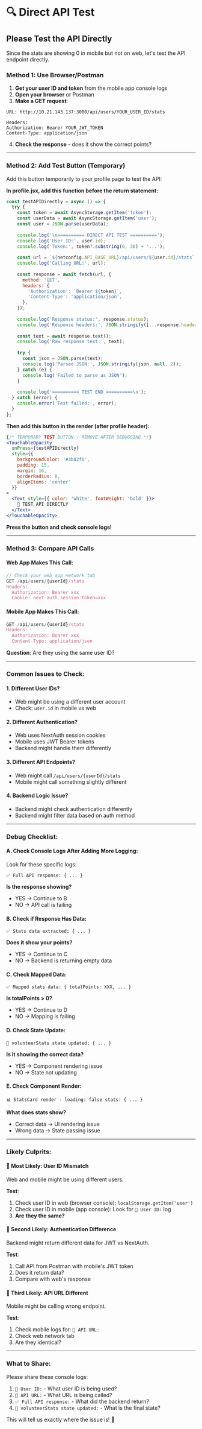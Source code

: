 # 🔍 Direct API Test

## Please Test the API Directly

Since the stats are showing 0 in mobile but not on web, let's test the API endpoint directly.

### Method 1: Use Browser/Postman

1. **Get your user ID and token** from the mobile app console logs
2. **Open your browser** or Postman
3. **Make a GET request**:

```
URL: http://10.21.143.137:3000/api/users/YOUR_USER_ID/stats

Headers:
Authorization: Bearer YOUR_JWT_TOKEN
Content-Type: application/json
```

4. **Check the response** - does it show the correct points?

---

### Method 2: Add Test Button (Temporary)

Add this button temporarily to your profile page to test the API:

**In profile.jsx, add this function before the return statement:**

```javascript
const testAPIDirectly = async () => {
  try {
    const token = await AsyncStorage.getItem('token');
    const userData = await AsyncStorage.getItem('user');
    const user = JSON.parse(userData);
    
    console.log('\n========== DIRECT API TEST ==========');
    console.log('User ID:', user.id);
    console.log('Token:', token?.substring(0, 30) + '...');
    
    const url = `${netconfig.API_BASE_URL}/api/users/${user.id}/stats`;
    console.log('Calling URL:', url);
    
    const response = await fetch(url, {
      method: 'GET',
      headers: {
        'Authorization': `Bearer ${token}`,
        'Content-Type': 'application/json',
      },
    });
    
    console.log('Response status:', response.status);
    console.log('Response headers:', JSON.stringify([...response.headers]));
    
    const text = await response.text();
    console.log('Raw response text:', text);
    
    try {
      const json = JSON.parse(text);
      console.log('Parsed JSON:', JSON.stringify(json, null, 2));
    } catch (e) {
      console.log('Failed to parse as JSON');
    }
    
    console.log('========== TEST END ==========\n');
  } catch (error) {
    console.error('Test failed:', error);
  }
};
```

**Then add this button in the render (after profile header):**

```jsx
{/* TEMPORARY TEST BUTTON - REMOVE AFTER DEBUGGING */}
<TouchableOpacity 
  onPress={testAPIDirectly}
  style={{
    backgroundColor: '#3b82f6',
    padding: 15,
    margin: 16,
    borderRadius: 8,
    alignItems: 'center'
  }}
>
  <Text style={{ color: 'white', fontWeight: 'bold' }}>
    🧪 TEST API DIRECTLY
  </Text>
</TouchableOpacity>
```

**Press the button and check console logs!**

---

### Method 3: Compare API Calls

#### Web App Makes This Call:
```javascript
// Check your web app network tab
GET /api/users/{userId}/stats
Headers:
  Authorization: Bearer xxx
  Cookie: next-auth.session-token=xxx
```

#### Mobile App Makes This Call:
```javascript
GET /api/users/{userId}/stats
Headers:
  Authorization: Bearer xxx
  Content-Type: application/json
```

**Question**: Are they using the same user ID?

---

### Common Issues to Check:

#### 1. Different User IDs?
- Web might be using a different user account
- Check: `user.id` in mobile vs web

#### 2. Different Authentication?
- Web uses NextAuth session cookies
- Mobile uses JWT Bearer tokens
- Backend might handle them differently

#### 3. Different API Endpoints?
- Web might call `/api/users/{userId}/stats`
- Mobile might call something slightly different

#### 4. Backend Logic Issue?
- Backend might check authentication differently
- Backend might filter data based on auth method

---

### Debug Checklist:

#### A. Check Console Logs After Adding More Logging:

Look for these specific logs:
```
✅ Full API response: { ... }
```

**Is the response showing?**
- YES → Continue to B
- NO → API call is failing

#### B. Check if Response Has Data:

```
✅ Stats data extracted: { ... }
```

**Does it show your points?**
- YES → Continue to C
- NO → Backend is returning empty data

#### C. Check Mapped Data:

```
✅ Mapped stats data: { totalPoints: XXX, ... }
```

**Is totalPoints > 0?**
- YES → Continue to D
- NO → Mapping is failing

#### D. Check State Update:

```
🔄 volunteerStats state updated: { ... }
```

**Is it showing the correct data?**
- YES → Component rendering issue
- NO → State not updating

#### E. Check Component Render:

```
📊 StatsCard render - loading: false stats: { ... }
```

**What does stats show?**
- Correct data → UI rendering issue
- Wrong data → State passing issue

---

### Likely Culprits:

#### 🎯 Most Likely: User ID Mismatch
Web and mobile might be using different users.

**Test**: 
1. Check user ID in web (browser console): `localStorage.getItem('user')`
2. Check user ID in mobile (app console): Look for `👤 User ID:` log
3. **Are they the same?**

#### 🎯 Second Likely: Authentication Difference
Backend might return different data for JWT vs NextAuth.

**Test**:
1. Call API from Postman with mobile's JWT token
2. Does it return data?
3. Compare with web's response

#### 🎯 Third Likely: API URL Different
Mobile might be calling wrong endpoint.

**Test**:
1. Check mobile logs for: `📡 API URL:`
2. Check web network tab
3. Are they identical?

---

### What to Share:

Please share these console logs:
1. `👤 User ID:` - What user ID is being used?
2. `📡 API URL:` - What URL is being called?
3. `✅ Full API response:` - What did the backend return?
4. `🔄 volunteerStats state updated:` - What is the final state?

This will tell us exactly where the issue is! 🎯

